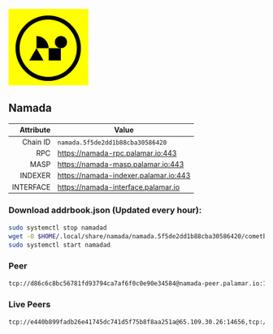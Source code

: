 ![Logo](https://raw.githubusercontent.com/Pa1amar/mainnets/refs/heads/main/namada/logo.png)
## Namada
| Attribute | Value |
|----------:|-------|
| Chain ID         | `namada.5f5de2dd1b88cba30586420` |
| RPC  | https://namada-rpc.palamar.io:443 |
| MASP  | https://namada-masp.palamar.io:443 |
| INDEXER | https://namada-indexer.palamar.io:443 |
| INTERFACE | https://namada-interface.palamar.io |

### Download addrbook.json (Updated every hour):
```bash
sudo systemctl stop namadad
wget -O $HOME/.local/share/namada/namada.5f5de2dd1b88cba30586420/cometbft/config/addrbook.json https://storage.palamar.io/mainnet/namada/addrbook.json
sudo systemctl start namadad
```
### Peer
```bash
tcp://d86c6c8bc56781fd93794ca7af6f0c0e90e34584@namada-peer.palamar.io:16656
```














































































































































































































































































































































































































































































































































































































































































































































































### Live Peers
```
tcp://e440b899fadb26e41745dc741d5f75b8f8aa251a@65.109.30.26:14656,tcp://5a7f398e1517fd661689449971a4ec26dd0bea5e@80.241.215.77:26656,tcp://83804de8bd69c5419c12d5591f31182a517c2e4c@34.88.83.130:26656,tcp://53b91a7a3929ced6d61c8ec3ca85502803a1f3e3@167.235.35.48:26656,tcp://e461529f0cfc2520dbad23d402906924fef602f9@65.109.26.242:26656,tcp://a8187523daabbc053ec992cde9975f65a085da25@46.4.29.231:5000,tcp://94b60575033a7bb366101cb57ccb78073d97a446@167.235.35.48:26656,tcp://7b2fcfb157212fe24797153b8dc30e05285285f4@212.83.33.148:26602,tcp://7117bbdf2df1432f850eb6a8e2efdd614e6420be@45.13.59.97:27656,tcp://fbbd9bd18d6c021a057d43a5386055df735dce35@34.88.214.109:26656,tcp://ebc272824924ea1a27ea3183dd0b9ba713494f83@185.16.39.158:26656,tcp://509f1e843cf881650a4151aa804ddd7a7188e88f@195.201.197.246:32656,tcp://04affb50117ef548cbf7d1ddb1e6416dec0645ae@65.108.75.179:14656
```

